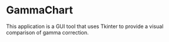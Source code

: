 # GammaChart
This application is a GUI tool that uses Tkinter to provide a visual comparison of gamma correction.
